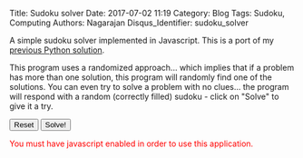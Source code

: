 Title: Sudoku solver
Date: 2017-07-02 11:19
Category: Blog
Tags: Sudoku, Computing
Authors: Nagarajan
Disqus_Identifier: sudoku_solver

A simple sudoku solver implemented in Javascript. This is a port of my [previous Python solution](https://github.com/motleytech/pybook/blob/master/books/Sudoku_solver.ipynb).

This program uses a randomized approach... which implies that if a problem has more than one solution, this program will randomly find one of the solutions. You can even try to solve a problem with no clues... the program will respond with a random (correctly filled) sudoku - click on "Solve" to give it a try.

<div id='sudokudiv'>
</div>

<button id="btnreset" onclick="sudokuSolver.onReset()" class="btn btn-danger" type="button">Reset</button>
<button id="btnsolve" onclick="sudokuSolver.onSolve()" class="btn btn-info" type="button">Solve!</button>
<span id="statustext"></span>

<span id="errortext" style="color:red"></span>

<script src="/js/sudokuSolver.js"></script>

<script>
    window.onload = function () { sudokuSolver.initialize('#sudokudiv', '#progressbar') }
</script>

<noscript style="color:red">
  You must have javascript enabled in order to use this application.
</noscript>
